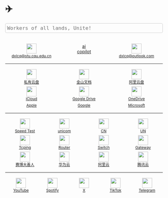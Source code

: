 # ✈️

<style>
  .container {
    display: flex;
    text-align: center;
  }
  .item {
    flex: 1;
    margin: 3px 0;
  }
  .search-container {
    width: 100%; /* 搜索框宽度与页面相同 */
    margin: 0 auto;
  }
  .search-container textarea {
    width: 100%;
    padding: 5px;
    font-size: 16px;
    border: 1px solid #ccc;
    border-radius: 4px;
    background-color: transparent;
    outline: none;
    resize: none; /* 禁止用户手动调整大小 */
    overflow: hidden; /* 防止出现滚动条 */
  }
  /* 图标容器样式 */
  .rounded-icon {
    width: 32px; /* 图标宽度 */
    height: 32px; /* 图标高度 */
    border-radius: 10px; /* 圆角半径 */
    display: inline-block; /* 行内块元素 */
    cursor: pointer; /* 鼠标悬停时显示手型光标 */
    transition: transform 0.3s; /* 动画过渡效果 */
  }

  /* 鼠标悬停时的效果 */
  .rounded-icon:hover {
    transform: scale(1.05); /* 放大图标 */
  }

  /* 图标内的图片样式 */
  .rounded-icon img {
    width: 100%;
    height: 100%;
    object-fit: contain; /* 保持图像比例并完全适应容器 */
  }
</style>

<div class="search-container">
  <form action="https://dxlcq.cn/proxy" method="GET">
    <textarea id="searchBox" name="q" placeholder="Workers of all lands, Unite!" rows="1"
      oninput="this.style.height = ''; this.style.height = this.scrollHeight + 'px';"
      onkeydown="if(event.key==='Enter' && !event.shiftKey){
        event.preventDefault();
        if(this.value.trim() !== ''){ this.form.submit(); }
      }"></textarea>
  </form>
</div>

<script>
  window.onload = function() {
    document.getElementById('searchBox').focus(); // 页面加载时自动聚焦搜索框
  }
</script>

<br>

<div class="container"> <!-- 1 -->

  <div class="item">
    <a href="https://mail.cqu.edu.cn/" target="_blank">
      <div class="rounded-icon"><img src="https://upload.wikimedia.org/wikipedia/zh/7/74/Chongqing_University_logo.svg"></div>
      <div style="font-size: 12px;">dxlcq@stu.cqu.edu.cn</div>
    </a>
  </div>

  <div class="item" style="font-size: 14px;">
    <div><a href="http://10.0.0.10:8080/" target="_blank"> ai </a></div>
    <div><a href="https://github.com/copilot" target="_blank"> copilot </a></div>
  </div>

  <div class="item">
    <a href="https://outlook.live.com/mail/0/" target="_blank">
      <div class="rounded-icon"><img src="https://upload.wikimedia.org/wikipedia/commons/d/df/Microsoft_Office_Outlook_%282018%E2%80%93present%29.svg"></div>
      <div style="font-size: 12px;">dxlcq@outlook.com</div>
    </a>
  </div>

</div>

---

<div class="container"> <!-- 1 -->

  <div class="item">
    <a href="http://10.0.0.10:8088" target="_blank">
      <div class="rounded-icon"><img src="https://upload.wikimedia.org/wikipedia/commons/thumb/1/1d/ISS-40_Thunderheads_near_Borneo.jpg/330px-ISS-40_Thunderheads_near_Borneo.jpg"></div>
      <div style="font-size: 12px;">私有云盘</div>
    </a>
  </div>

  <div class="item">
    <a href="https://www.kdocs.cn/?show=all" target="_blank">
      <div class="rounded-icon"><img src="https://website-prod.cache.wpscdn.com/img/ai-wps-office-logo.3a18f52.png"></div>
      <div style="font-size: 12px;">金山文档</div>
    </a>
  </div>

  <div class="item">
    <a href="https://www.alipan.com/drive/file/all" target="_blank">
      <div class="rounded-icon"><img src="https://img.alicdn.com/imgextra/i2/O1CN011vHpiQ251TseXpbH7_!!6000000007466-2-tps-120-120.png"></div>
      <div style="font-size: 12px;">阿里云盘</div>
    </a>
  </div>

</div>

<div class="container"> <!-- 1 -->

  <div class="item">
    <a href="https://www.icloud.com/iclouddrive/" target="_blank">
      <div class="rounded-icon"><img src="https://upload.wikimedia.org/wikipedia/commons/thumb/f/fa/Apple_logo_black.svg/160px-Apple_logo_black.svg.png"></div>
      <div style="font-size: 12px;">iCloud</div>
    </a>
  </div>
  
  <div class="item">
    <a href="https://drive.google.com/drive/my-drive" target="_blank">
      <div class="rounded-icon"><img src="https://upload.wikimedia.org/wikipedia/commons/thumb/c/c1/Google_%22G%22_logo.svg/1200px-Google_%22G%22_logo.svg.png"></div>
      <div style="font-size: 12px;">Google Drive</div>
    </a>
  </div>

  <div class="item">
    <a href="https://onedrive.live.com/" target="_blank">
      <div class="rounded-icon"><img src="https://upload.wikimedia.org/wikipedia/commons/4/44/Microsoft_logo.svg"></div>
      <div style="font-size: 12px;">OneDrive</div>
    </a>
  </div>

</div>

<div class="container"> <!-- 1 -->

  <div class="item">
    <a href="https://account.apple.com/account/manage/section/information" target="_blank">
      <div style="font-size: 12px;">Apple</div>
    </a>
  </div>
  
  <div class="item">
    <a href="https://passwords.google.com/" target="_blank">
      <div style="font-size: 12px;">Google</div>
    </a> 
  </div>

  <div class="item">
    <a href="https://account.microsoft.com/" target="_blank">
      <div style="font-size: 12px;">Microsoft</div>
    </a>
  </div>

</div>

---

<div class="container"> <!-- 1 -->

  <div class="item">
    <a href="http://10.0.0.10:2026" target="_blank">
      <div class="rounded-icon"><img src="https://avatars.githubusercontent.com/u/55735736?s=200&v=4"></div>
      <div style="font-size: 12px;">Speed Test</div>
    </a>
  </div>

  <div class="item">
    <a href="http://cesu.cqwin.com/" target="_blank">
      <div class="rounded-icon"><img src="https://pp.myapp.com/ma_icon/0/icon_3722_1737177848/256"></div>
      <div style="font-size: 12px;">unicom</div>
    </a>
  </div>

  <div class="item">
    <a href="https://test.nju.edu.cn/" target="_blank">
      <div class="rounded-icon"><img src="https://upload.wikimedia.org/wikipedia/zh/thumb/f/fb/%E5%8D%97%E4%BA%AC%E5%A4%A7%E5%AD%A6%E6%A0%A1%E5%BE%BD.svg/536px-%E5%8D%97%E4%BA%AC%E5%A4%A7%E5%AD%A6%E6%A0%A1%E5%BE%BD.svg.png?20121015073640"></div>
      <div style="font-size: 12px;">CN</div>
    </a>
  </div>

  <div class="item">
    <a href="https://www.speedtest.net/zh-Hans" target="_blank">
      <div class="rounded-icon"><img src="https://is1-ssl.mzstatic.com/image/thumb/Purple126/v4/04/fa/ac/04faace5-ae8f-313f-4d10-d809fb397e7f/AppIcon-85-220-0-4-2x.png/460x0w.webp"></div>
      <div style="font-size: 12px;">UN</div>
    </a>
  </div>

</div>

<div class="container"> <!-- 1 -->

  <div class="item">
    <a href="https://www.itdog.cn/tcping/" target="_blank">
      <div class="rounded-icon"><img src="https://favicon.yandex.net/favicon/v2/www.itdog.cn?size=32"></div>
      <div style="font-size: 12px;">Tcping</div>
    </a>
  </div>

  <div class="item">
    <a href="https://smbcloud.tp-link.com.cn/login.html" target="_blank">
      <div class="rounded-icon"><img src="https://upload.wikimedia.org/wikipedia/commons/thumb/d/d0/TPLINK_Logo_2.svg/2880px-TPLINK_Logo_2.svg.png"></div>
      <div style="font-size: 12px;">Router</div>
    </a>
  </div>

  <div class="item">
    <a href="http://10.0.0.2" target="_blank">
      <div class="rounded-icon"><img src="https://upload.wikimedia.org/wikipedia/commons/thumb/0/08/Cisco_logo_blue_2016.svg/2880px-Cisco_logo_blue_2016.svg.png"></div>
      <div style="font-size: 12px;">Switch</div>
    </a>
  </div>

  <div class="item">
    <a href="http://10.0.0.3" target="_blank">
      <div class="rounded-icon"><img src="https://upload.wikimedia.org/wikipedia/commons/8/84/OpenWrt_Logo.svg"></div>
      <div style="font-size: 12px;">Gateway</div>
    </a>
  </div>

</div>

<div class="container"> <!-- 1 -->

  <div class="item">
    <a href="https://dash.cloudflare.com/" target="_blank">
      <div class="rounded-icon"><img src="https://upload.wikimedia.org/wikipedia/commons/9/94/Cloudflare_Logo.png"></div>
      <div style="font-size: 12px;">赛博大善人</div>
    </a>
  </div>

  <div class="item">
    <a href="https://console.huaweicloud.com/" target="_blank">
      <div class="rounded-icon"><img src="https://upload.wikimedia.org/wikipedia/zh/thumb/0/04/Huawei_Standard_logo.svg/1920px-Huawei_Standard_logo.svg.png"></div>
      <div style="font-size: 12px;">华为云</div>
    </a>
  </div>

  <div class="item">
    <a href="https://home.console.aliyun.com/" target="_blank">
      <div class="rounded-icon"><img src="https://img.alicdn.com/tfs/TB1qNVdXlGw3KVjSZFDXXXWEpXa-620-620.png"></div>
      <div style="font-size: 12px;">阿里云</div>
    </a>
  </div>

  <div class="item">
    <a href="https://console.cloud.tencent.com/" target="_blank">
      <div class="rounded-icon"><img src="https://avatars.githubusercontent.com/u/12334581"></div>
      <div style="font-size: 12px;">腾讯云</div>
    </a>
  </div>

</div>

---

<div class="container">
    <div class="item">
      <a href="https://www.youtube.com/@骄骄" target="_blank">
        <div class="rounded-icon"><img src="https://is1-ssl.mzstatic.com/image/thumb/Purple221/v4/f5/ac/a8/f5aca8ee-b304-1aec-c656-66a36ae88a94/logo_youtube_2024_q4_color-0-0-1x_U007emarketing-0-0-0-6-0-0-0-85-220.png/492x0w.webp"></div>
        <div style="font-size: 12px;">YouTube</div>
      </a> 
    </div>
    <div class="item">
      <a href="https://open.spotify.com/user/312fhhabg3hdhdlcyq5r7zidpt5e?si=2f6fcb6ff1c64a79&nd=1&dlsi=12f6bab9fb1446d8" target="_blank">
        <div class="rounded-icon"><img src="https://is1-ssl.mzstatic.com/image/thumb/Purple221/v4/7a/7a/63/7a7a63b4-6370-c782-c7c5-68d0f85d753a/AppIcon-0-0-1x_U007emarketing-0-7-0-0-85-220.png/460x0w.webp"></div>
        <div style="font-size: 12px;">Spotify</div>
      </a> 
    </div>
    <div class="item">
      <a href="https://x.com/dxlcqy" target="_blank">
        <div class="rounded-icon"><img src="https://upload.wikimedia.org/wikipedia/commons/thumb/c/ce/X_logo_2023.svg/220px-X_logo_2023.svg.png"></div>
        <div style="font-size: 12px;">X</div>
      </a> 
    </div>
    <div class="item">
      <a href="https://www.tiktok.com/@dxlcq" target="_blank"> 
        <div class="rounded-icon"><img src="https://upload.wikimedia.org/wikipedia/en/thumb/a/a9/TikTok_logo.svg/440px-TikTok_logo.svg.png"></div>
        <div style="font-size: 12px;">TikTok</div>
      </a> 
    </div>
    <div class="item">
      <a href="https://web.telegram.org/a/" target="_blank">
        <div class="rounded-icon"><img src="https://upload.wikimedia.org/wikipedia/commons/thumb/8/83/Telegram_2019_Logo.svg/300px-Telegram_2019_Logo.svg.png"></div>
        <div style="font-size: 12px;">Telegram</div>
      </a> 
    </div>

</div>